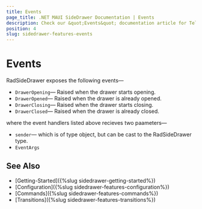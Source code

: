 ```yaml
---
title: Events
page_title: .NET MAUI SideDrawer Documentation | Events
description: Check our &quot;Events&quot; documentation article for Telerik SideDrawer for .NET MAUI control.
position: 4
slug: sidedrawer-features-events
---
```


# Events

RadSideDrawer exposes the following events&mdash;

* `DrawerOpening`&mdash; Raised when the drawer starts opening.
* `DrawerOpened`&mdash; Raised when the drawer is already opened.
* `DrawerClosing`&mdash; Raised when the drawer starts closing.
* `DrawerClosed`&mdash; Raised when the drawer is already closed.

where the event handlers listed above recieves two paameters&mdash;

* `sender`&mdash; which is of type object, but can be cast to the RadSideDrawer type.
* `EventArgs`

## See Also

- [Getting-Started]({%slug sidedrawer-getting-started%})
- [Configuration]({%slug sidedrawer-features-configuration%})
- [Commands]({%slug sidedrawer-features-commands%})
- [Transitions]({%slug sidedrawer-features-transitions%})
